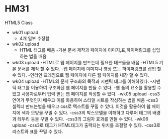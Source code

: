 # HM31
HTML5 Class 

- wk01 upload
  - 4개 일부 수정함
- wk02 upload
  - HTML 태그를 배움
  -기본 문서 제작과 페이지에 이미지,표,하이퍼링크를 삽입하는 법을 배움
- wk03 upload
  -HTML로 웹 페이지를 만드는데 필요한 태크들을 배움
  -HTML5 기본 문서를 제작 할 수 있다.
  -웹 페이지에 이미지나 영상 또는 하이퍼링크를 삽입 할 수 있다.
  -인라인 프레임으로 웹 페이지에 다른 웹 페이지를 내장 할 수 있다.
- wk04 upload
  -HTML의 문서 구조화의 목적과 시맨틱 태그를 이해하였다.
  -시맨틱 태그를 이용하여 구조화된 웹 페이지를 만들 수 있다.
  -웹 폼의 요소를 활용할 수 있고 사용자로부터 입력 받는 웹 페이지를 작성할 수 있다.
-wk05 upload
  -css3 언어가 무엇인지 배우고 이를 화용하여 스타일 시트를 작성하는 법을 배움
  -css3 셀렉터 만드는법을 배우고 css로 텍스트를 꾸밀 수 있다. 이것을 활용하여 웹 페이지에 색과 모양을 꾸밀 수 있다.
  -css3의 박스모델을 이해하고 다루어 태그의 배경과 테두리 등을 꾸밀 수 있다.
  -css3의 그림자 효과를 만들 수 있다.
-wk06 upload
  -css3로 태그가 HTML태그가 출력되는 위치를 조절할 수 있다.
  -css3로 리스트와 표를 꾸밀 수 있다.
  
